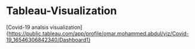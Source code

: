 # Tableau-Visualization

[Covid-19 analsis visualization]{https://public.tableau.com/app/profile/omar.mohammed.abdul/viz/Covid-19_16546306842340/Dashboard1}
